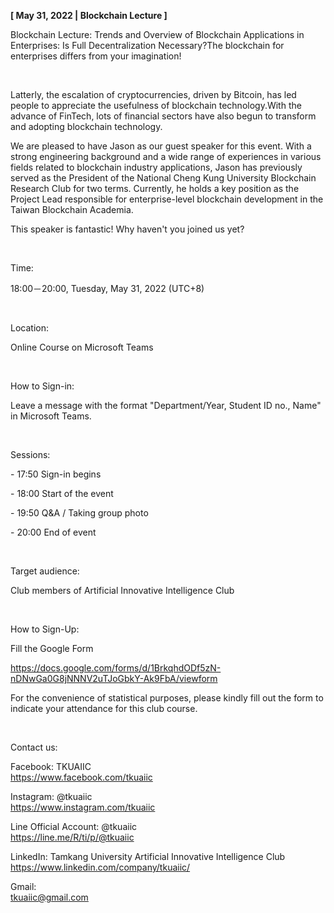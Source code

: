 **[ May 31, 2022 | Blockchain Lecture ]**

Blockchain Lecture: Trends and Overview of Blockchain Applications in Enterprises: Is Full Decentralization Necessary?The blockchain for enterprises differs from your imagination!

&nbsp;

Latterly, the escalation of cryptocurrencies, driven by Bitcoin, has led people to appreciate the usefulness of blockchain technology.With the advance of FinTech, lots of financial sectors have also begun to transform and adopting blockchain technology.

We are pleased to have Jason as our guest speaker for this event. With a strong engineering background and a wide range of experiences in various fields related to blockchain industry applications, Jason has previously served as the President of the National Cheng Kung University Blockchain Research Club for two terms. Currently, he holds a key position as the Project Lead responsible for enterprise-level blockchain development in the Taiwan Blockchain Academia.

This speaker is fantastic! Why haven't you joined us yet?

&nbsp;

Time:

18:00－20:00, Tuesday, May 31, 2022 (UTC+8)

&nbsp;

Location:

Online Course on Microsoft Teams

&nbsp;

How to Sign-in:

Leave a message with the format "Department/Year, Student ID no., Name" in Microsoft Teams.

&nbsp;

Sessions:

\- 17:50 Sign-in begins

\- 18:00 Start of the event

\- 19:50 Q&A / Taking group photo

\- 20:00 End of event

&nbsp;

Target audience:

Club members of Artificial Innovative Intelligence Club

&nbsp;

How to Sign-Up:

Fill the Google Form

https://docs.google.com/forms/d/1BrkqhdODf5zN-nDNwGa0G8jNNNV2uTJoGbkY-Ak9FbA/viewform

For the convenience of statistical purposes, please kindly fill out the form to indicate your attendance for this club course.

&nbsp;

Contact us:

Facebook: TKUAIIC <br />https://www.facebook.com/tkuaiic

Instagram: @tkuaiic <br />https://www.instagram.com/tkuaiic

Line Official Account: @tkuaiic <br />https://line.me/R/ti/p/@tkuaiic

LinkedIn: Tamkang University Artificial Innovative Intelligence Club <br />https://www.linkedin.com/company/tkuaiic/

Gmail: <br />tkuaiic@gmail.com
